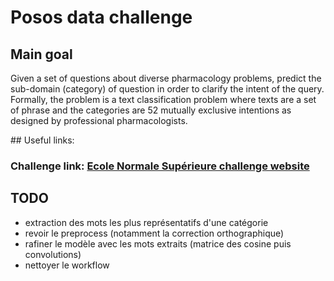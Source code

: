 # Posos data challenge

## Main goal

Given a set of questions about diverse pharmacology problems, predict the sub-domain (category) of question in order to clarify the intent of the query.
Formally, the problem is a text classification problem where texts are a set of phrase and the categories are 52 mutually exclusive intentions as designed by professional pharmacologists.

## Useful links:

### Challenge link: [Ecole Normale Supérieure challenge website](https://challengedata.ens.fr/fr/challenge/33/predisez_la_reponse_attendue.html)

## TODO

* extraction des mots les plus représentatifs d'une catégorie
* revoir le preprocess (notamment la correction orthographique)
* rafiner le modèle avec les mots extraits (matrice des cosine puis convolutions)
* nettoyer le workflow

